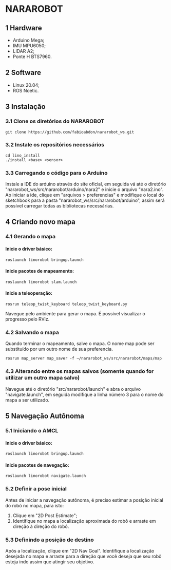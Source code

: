 # NARAROBOT 

## 1 Hardware
- Arduino Mega;
- IMU MPU6050;
- LIDAR A2;
- Ponte H BTS7960.

## 2 Software
- Linux 20.04;
- ROS Noetic.

## 3 Instalação

### 3.1 Clone os diretórios do NARAROBOT

```
git clone https://github.com/fabioabdon/nararobot_ws.git
```

### 3.2 Instale os repositórios necessários

```
cd lino_install
./install <base> <sensor>
```

### 3.3 Carregando o código para o Arduino

Instale a IDE do arduino através do site oficial, em seguida vá até o diretório "nararobot_ws/src/nararobot/arduino/nara2" e inicie o arquivo "nara2.ino".
Ao iniciar a ide, clique em "arquivos > preferencias" e modifique o local do sketchbook para a pasta "nararobot_ws/src/nararobot/arduino", assim será possível carregar todas as bibliotecas necessárias.

## 4 Criando novo mapa

### 4.1 Gerando o mapa

#### Inicie o driver básico:
```
roslaunch linorobot bringup.launch
```

#### Inicie pacotes de mapeamento:
```
roslaunch linorobot slam.launch
```

#### Inicie a teleoperação:
```
rosrun teleop_twist_keyboard teleop_twist_keyboard.py
```

Navegue pelo ambiente para gerar o mapa. É possível visualizar o progresso pelo RViz.

### 4.2 Salvando o mapa
Quando terminar o mapeamento, salve o mapa. O nome map pode ser substituído por um outro nome de sua preferencia.

```
rosrun map_server map_saver -f ~/nararobot_ws/src/nararobot/maps/map
```

### 4.3 Alterando entre os mapas salvos (somente quando for utilizar um outro mapa salvo)
Navegue até o diretório "src/nararobot/launch" e abra o arquivo "navigate.launch", em seguida modifique a linha número 3 para o nome do mapa a ser utilizado.

## 5 Navegação Autônoma

### 5.1 Iniciando o AMCL

#### Inicie o driver básico:
```
roslaunch linorobot bringup.launch
```

#### Inicie pacotes de navegação:
```
roslaunch linorobot navigate.launch
```

### 5.2 Definir a pose inicial
Antes de iniciar a navegação autônoma, é preciso estimar a posição inicial do robô no mapa, para isto:

1) Clique em "2D Post Estimate";
2) Identifique no mapa a localização aproximada do robô e arraste em direção à direção do robô.

### 5.3 Definindo a posição de destino

Após a localização, clique em "2D Nav Goal".
Identifique a localização desejada no mapa e arraste para a direção que você deseja que seu robô esteja indo assim que atingir seu objetivo.

